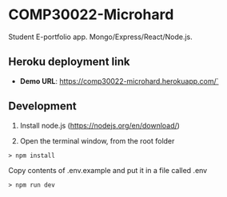 # COMP30022-Microhard
Student E-portfolio app. Mongo/Express/React/Node.js.

## Heroku deployment link

- **Demo URL**: https://comp30022-microhard.herokuapp.com/`

## Development

1. Install node.js (https://nodejs.org/en/download/)

2. Open the terminal window, from the root folder 
```
> npm install
```
Copy contents of .env.example and put it in a file called .env

```
> npm run dev
```
